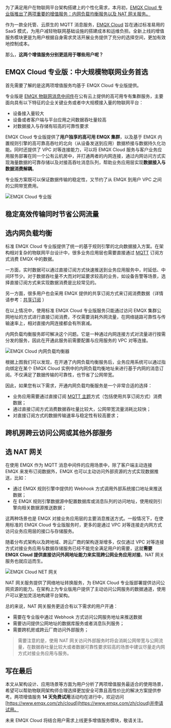 为了满足用户在物联网平台架构搭建上的个性化需求，本月初，[EMQX Cloud 专业版推出了两项重要的增值服务：内网负载均衡服务以及 NAT 网关服务。](https://www.emqx.com/zh/blog/emqx-cloud-launched-value-added-services)

作为一款全托管、云原生的 MQTT 消息服务，[EMQX Cloud](https://www.emqx.com/zh/cloud) 旨在通过标准易用的 SaaS 模式，为用户减轻物联网基础设施的搭建成本和运维负担。全新上线的增值服务模块更是为用户根据自身需求灵活开展业务提供了充分的选择空间，更加有效地控制成本。

那么，**这两个增值服务分别更适用于哪些用户呢？**

## EMQX Cloud 专业版：中大规模物联网业务首选

首先需要了解的是这两项增值服务均基于 EMQX Cloud 专业版提供。

专业版是 [EMQX 物联网消息中间件](https://www.emqx.com/zh/products/emqx)在公有云上提供的高可用专有集群服务，主要面向具有以下特征的企业关键业务或者中大规模接入量的物联网平台：

- 设备接入量较大
- 设备或者客户端与平台应用之间数据吞吐量较高
- 对数据接入与存储有较高的可靠性要求

EMQX Cloud 专业版提供了**用户独享的高可用 EMQX 集群**，以及基于 EMQX 内置规则引擎的高可靠高吞吐的北向（从设备发送到应用）数据桥接与数据持久化功能。同时还提供了 VPC 对等连接能力，可以将 EMQX Cloud 服务与客户业务应用服务部署在同一个公有云机房中，并打通两者的内网连接，通过内网访问方式实现海量数据的可靠存储以及对接高吞吐消息队列，帮助业务应用层实现**数据接入与数据消费解耦**。

专业版方案既可以保证数据传输的稳定性，又节约了从 EMQX 到用户 VPC 之间的公网带宽费用。

![EMQX Cloud 专业版](https://static.emqx.net/images/0c78b96416e35af3e69caa3a038b9d52.png)

## 稳定高效传输同时节省公网流量

## 选内网负载均衡

标准 EMQX Cloud 专业版提供了统一的基于规则引擎的北向数据接入方案。在架构相对复杂的物联网平台设计中，很多业务应用层也需要直接通过 [MQTT](https://www.emqx.com/zh/mqtt) 订阅方式消费 EMQX 中的数据。

一方面，实时数据可以通过直接订阅方式快速推送到业务应用服务中，时延低、中间环节少。对于数据吞吐量不大而对时延要求较高的业务，如设备告警等场景，选择直接订阅方式来实现数据消费是比较常见的。

另一方面，很多用户也会采用 EMQX 提供的共享订阅方式来订阅消费数据（详情请参考：[共享订阅](https://docs.emqx.com/zh/cloud/latest/connect_to_deployments/shared_subscription.html) ）

在以上情况中，使用标准 EMQX Cloud 专业版服务只能通过访问 EMQX 集群公网地址的方式进行直接订阅消费，不仅需要消耗外网流量，在网络链路可靠性与传输速率上，相对直接内网连接都会有所衰减。

内网负载均衡服务即可解决这个问题。它是一种通过内网连接方式对流量进行按需分发的服务，因此在开通此服务前需要配置与应用服务的 VPC 对等连接。

![EMQX Cloud 内网负载均衡器](https://static.emqx.net/images/311175948d8980d3b0201a4f4b9988e0.png)

根据上图我们可以发现，在开通了内网负载均衡服务后，业务应用系统可以通过指向绑定在某个 EMQX Cloud 实例中的内网负载均衡地址来进行基于内网的消息订阅。不仅满足了数据传输的可靠性，也节省了公网带宽。

因此，如果您有以下需求，开通内网负载均衡服务是一个非常合适的选择：

- 业务应用需要通过直接订阅 [MQTT 主题](https://www.emqx.com/zh/blog/advanced-features-of-mqtt-topics)方式（包括使用共享订阅方式）消费数据；
- 通过直接订阅方式消费数据吞吐量比较大，公网带宽流量消耗比较快；
- 对直接订阅方式的数据传输速率与稳定性有较高要求；

## 跨机房跨云访问公网或其他外部服务

## 选 NAT 网关

在使用 EMQX 作为 MQTT 消息中间件的应用场景中，除了客户端主动连接 EMQX 来发布订阅数据外，EMQX 也可以主动访问外部资源的方式实现数据推送，比如：

- 通过 EMQX 规则引擎中提供的 Webhook 方式调用外部系统接口地址来推送数据；
- 在 EMQX 规则引擎数据源中配置数据库或消息队列的访问地址，使用规则引擎向相关数据源推送数据；

这两种场景也是 EMQX 对接业务应用层的主要消息推送方式。一般情况下，在使用标准的 EMQX Cloud 专业版服务时，更多的是通过 VPC 对等连接走内网方式访问业务应用层的接口与存储服务。

随着分布式架构以及跨地域、跨云厂商的架构逐渐增多，仅仅通过 VPC 对等连接方式对接业务应用与数据存储服务已经不能完全满足用户的需要，这就**需要 EMQX Cloud 提供直接访问外网地址能力来实现跨公网业务应用对接**。NAT 网关服务也就应运而生。

![EMQX Cloud NET 网关](https://static.emqx.net/images/f08e9eb173a12978936acf07912cb30f.png)

NAT 网关服务提供了网络地址转换服务，为 EMQX Cloud 专业版部署提供访问公网资源的能力。在架构上为专业版用户提供了主动访问公网服务的数据通道，使用户可以更加灵活地构建平台架构。

总的来说，NAT 网关服务更适合有以下需求的用户开通：

- 需要在专业版中通过 Webhook 方式访问公网服务地址来推送数据
- 需要访问提供公网地址的数据库服务或者消息队列服务；
- 需要跨机房或跨云厂商访问外部服务；

> 需要注意的是，使用 NAT 网关访问外部服务时将会消耗公网带宽与公网流量，在数据吞吐量比较大或者数据可靠性要求较高的场景中建议尽量走内网方式对接业务应用与服务。

## 写在最后

本文从架构设计、应用场景等方面为用户分析了两项增值服务最适合的使用场景，希望可以帮助物联网架构师合理选择更加安全可靠且高性价比的解决方案提供参考。两项增值服务 **14 天免费试用**活动均在进行中，欢迎访问[https://www.emqx.com/zh/cloud](https://www.emqx.com/zh/cloud)并申请试用。

未来 EMQX Cloud 将结合用户需求上线更多增值服务模块，敬请关注。
